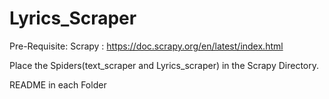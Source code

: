 # Lyrics_Scraper

Pre-Requisite:
  Scrapy : https://doc.scrapy.org/en/latest/index.html
  
Place the Spiders(text_scraper and Lyrics_scraper) in the Scrapy Directory.

README in each Folder
